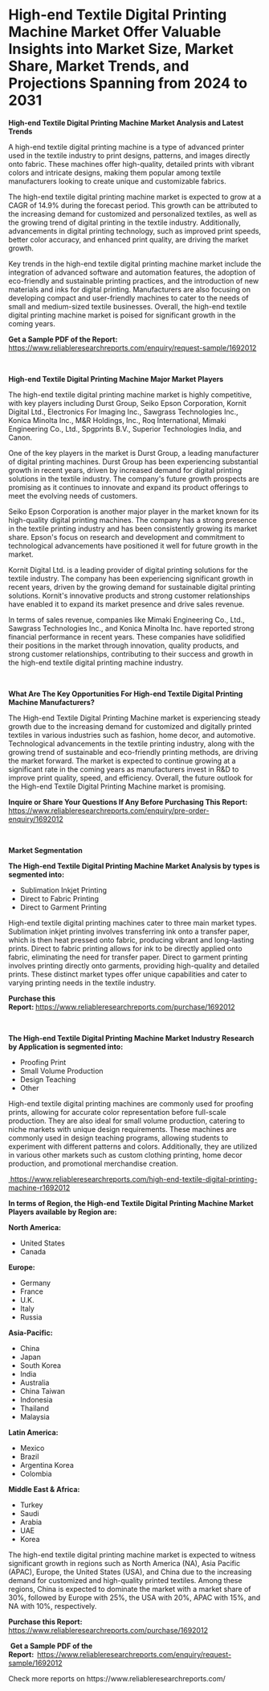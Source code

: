 <p><h1>High-end Textile Digital Printing Machine Market Offer Valuable Insights into Market Size, Market Share, Market Trends, and Projections Spanning from 2024 to 2031</h1></p><p><strong>High-end Textile Digital Printing Machine Market Analysis and Latest Trends</strong></p>
<p><p>A high-end textile digital printing machine is a type of advanced printer used in the textile industry to print designs, patterns, and images directly onto fabric. These machines offer high-quality, detailed prints with vibrant colors and intricate designs, making them popular among textile manufacturers looking to create unique and customizable fabrics.</p><p>The high-end textile digital printing machine market is expected to grow at a CAGR of 14.9% during the forecast period. This growth can be attributed to the increasing demand for customized and personalized textiles, as well as the growing trend of digital printing in the textile industry. Additionally, advancements in digital printing technology, such as improved print speeds, better color accuracy, and enhanced print quality, are driving the market growth.</p><p>Key trends in the high-end textile digital printing machine market include the integration of advanced software and automation features, the adoption of eco-friendly and sustainable printing practices, and the introduction of new materials and inks for digital printing. Manufacturers are also focusing on developing compact and user-friendly machines to cater to the needs of small and medium-sized textile businesses. Overall, the high-end textile digital printing machine market is poised for significant growth in the coming years.</p></p>
<p><strong>Get a Sample PDF of the Report:&nbsp;</strong> <a href="https://www.reliableresearchreports.com/enquiry/request-sample/1692012">https://www.reliableresearchreports.com/enquiry/request-sample/1692012</a></p>
<p>&nbsp;</p>
<p><strong>High-end Textile Digital Printing Machine Major Market Players</strong></p>
<p><p>The high-end textile digital printing machine market is highly competitive, with key players including Durst Group, Seiko Epson Corporation, Kornit Digital Ltd., Electronics For Imaging Inc., Sawgrass Technologies Inc., Konica Minolta Inc., M&R Holdings, Inc., Roq International, Mimaki Engineering Co., Ltd., Spgprints B.V., Superior Technologies India, and Canon.</p><p>One of the key players in the market is Durst Group, a leading manufacturer of digital printing machines. Durst Group has been experiencing substantial growth in recent years, driven by increased demand for digital printing solutions in the textile industry. The company's future growth prospects are promising as it continues to innovate and expand its product offerings to meet the evolving needs of customers.</p><p>Seiko Epson Corporation is another major player in the market known for its high-quality digital printing machines. The company has a strong presence in the textile printing industry and has been consistently growing its market share. Epson's focus on research and development and commitment to technological advancements have positioned it well for future growth in the market.</p><p>Kornit Digital Ltd. is a leading provider of digital printing solutions for the textile industry. The company has been experiencing significant growth in recent years, driven by the growing demand for sustainable digital printing solutions. Kornit's innovative products and strong customer relationships have enabled it to expand its market presence and drive sales revenue.</p><p>In terms of sales revenue, companies like Mimaki Engineering Co., Ltd., Sawgrass Technologies Inc., and Konica Minolta Inc. have reported strong financial performance in recent years. These companies have solidified their positions in the market through innovation, quality products, and strong customer relationships, contributing to their success and growth in the high-end textile digital printing machine industry.</p></p>
<p>&nbsp;</p>
<p><strong>What Are The Key Opportunities For High-end Textile Digital Printing Machine Manufacturers?</strong></p>
<p><p>The High-end Textile Digital Printing Machine market is experiencing steady growth due to the increasing demand for customized and digitally printed textiles in various industries such as fashion, home decor, and automotive. Technological advancements in the textile printing industry, along with the growing trend of sustainable and eco-friendly printing methods, are driving the market forward. The market is expected to continue growing at a significant rate in the coming years as manufacturers invest in R&D to improve print quality, speed, and efficiency. Overall, the future outlook for the High-end Textile Digital Printing Machine market is promising.</p></p>
<p><strong>Inquire or Share Your Questions If Any Before Purchasing This Report:</strong> <a href="https://www.reliableresearchreports.com/enquiry/pre-order-enquiry/1692012">https://www.reliableresearchreports.com/enquiry/pre-order-enquiry/1692012</a></p>
<p>&nbsp;</p>
<p><strong>Market Segmentation</strong></p>
<p><strong>The High-end Textile Digital Printing Machine Market Analysis by types is segmented into:</strong></p>
<p><ul><li>Sublimation Inkjet Printing</li><li>Direct to Fabric Printing</li><li>Direct to Garment Printing</li></ul></p>
<p><p>High-end textile digital printing machines cater to three main market types. Sublimation inkjet printing involves transferring ink onto a transfer paper, which is then heat pressed onto fabric, producing vibrant and long-lasting prints. Direct to fabric printing allows for ink to be directly applied onto fabric, eliminating the need for transfer paper. Direct to garment printing involves printing directly onto garments, providing high-quality and detailed prints. These distinct market types offer unique capabilities and cater to varying printing needs in the textile industry.</p></p>
<p><strong>Purchase this Report:&nbsp;</strong><a href="https://www.reliableresearchreports.com/purchase/1692012">https://www.reliableresearchreports.com/purchase/1692012</a></p>
<p>&nbsp;</p>
<p><strong>The High-end Textile Digital Printing Machine Market Industry Research by Application is segmented into:</strong></p>
<p><ul><li>Proofing Print</li><li>Small Volume Production</li><li>Design Teaching</li><li>Other</li></ul></p>
<p><p>High-end textile digital printing machines are commonly used for proofing prints, allowing for accurate color representation before full-scale production. They are also ideal for small volume production, catering to niche markets with unique design requirements. These machines are commonly used in design teaching programs, allowing students to experiment with different patterns and colors. Additionally, they are utilized in various other markets such as custom clothing printing, home decor production, and promotional merchandise creation.</p></p>
<p><a href="https://www.reliableresearchreports.com/high-end-textile-digital-printing-machine-r1692012">&nbsp;https://www.reliableresearchreports.com/high-end-textile-digital-printing-machine-r1692012</a></p>
<p><strong>In terms of Region, the High-end Textile Digital Printing Machine Market Players available by Region are:</strong></p>
<p>
    <p> <strong> North America: </strong>
        <ul>
            <li>United States</li>
            <li>Canada</li>
        </ul>
        </p> 
    <p> <strong> Europe: </strong>
        <ul>
            <li>Germany</li>
            <li>France</li>
            <li>U.K.</li>
            <li>Italy</li>
            <li>Russia</li>
        </ul>
        </p> 
    <p> <strong> Asia-Pacific: </strong>
        <ul>
            <li>China</li>
            <li>Japan</li>
            <li>South Korea</li>
            <li>India</li>
            <li>Australia</li>
            <li>China Taiwan</li>
            <li>Indonesia</li>
            <li>Thailand</li>
            <li>Malaysia</li>
        </ul>
        </p> 
    <p> <strong> Latin America: </strong>
        <ul>
            <li>Mexico</li>
            <li>Brazil</li>
            <li>Argentina Korea</li>
            <li>Colombia</li>
        </ul>
        </p> 
    <p> <strong> Middle East & Africa: </strong>
        <ul>
            <li>Turkey</li>
            <li>Saudi</li>
            <li>Arabia</li>
            <li>UAE</li>
            <li>Korea</li>
        </ul>
    </p>
    </p>
<p><p>The high-end textile digital printing machine market is expected to witness significant growth in regions such as North America (NA), Asia Pacific (APAC), Europe, the United States (USA), and China due to the increasing demand for customized and high-quality printed textiles. Among these regions, China is expected to dominate the market with a market share of 30%, followed by Europe with 25%, the USA with 20%, APAC with 15%, and NA with 10%, respectively.</p></p>
<p><strong>Purchase this Report: </strong><a href="https://www.reliableresearchreports.com/purchase/1692012">https://www.reliableresearchreports.com/purchase/1692012</a></p>
<p>&nbsp;<strong>Get a Sample PDF of the Report:&nbsp;&nbsp;</strong><a href="https://www.reliableresearchreports.com/enquiry/request-sample/1692012">https://www.reliableresearchreports.com/enquiry/request-sample/1692012</a></p>
<p><strong></strong></p>
<p>Check more reports on https://www.reliableresearchreports.com/</p>